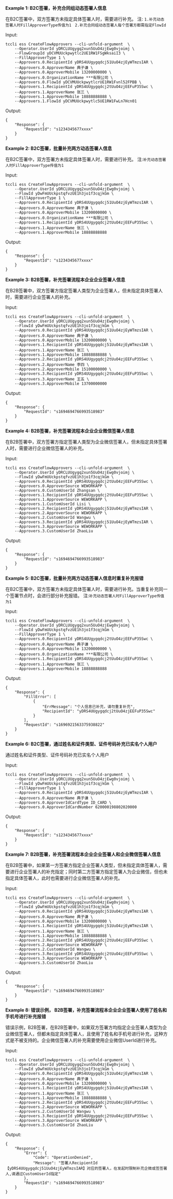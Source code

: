 **Example 1: B2C签署，补充合同组动态签署人信息**

在B2C签署中，双方签署方未指定具体签署人时，需要进行补充。
注:
`1.补充动态签署人时FillApproverType传值为1 `
`2.补充合同组动态签署人每个签署方都需指定FlowId`

Input: 

```
tccli ess CreateFlowApprovers --cli-unfold-argument  \
    --Operator.UserId yDRCLUUgygq2xun5UuO4zjEwg0vjoimj \
    --FlowGroupId yDCVMUUckpwytlc2UE1RW1FSgWksaiI3 \
    --FillApproverType 1 \
    --Approvers.0.RecipientId yDRS4UUgygqdcj51UuO4zjEyWTmzsIAR \
    --Approvers.0.ApproverName 典子谦 \
    --Approvers.0.ApproverMobile 13200000000 \
    --Approvers.0.OrganizationName ***有限公司 \
    --Approvers.0.FlowId yDCVMUUckpwytlcrUE1RW1Fvnl52FPBB \
    --Approvers.1.RecipientId yDRS4UUgygqdcj2tUuO4zjEEFuP35Swc \
    --Approvers.1.ApproverName 张三 \
    --Approvers.1.ApproverMobile 18888888888 \
    --Approvers.1.FlowId yDCVMUUckpwytlc5UE1RW1FwLn7Hcn01
```

Output: 
```
{
    "Response": {
        "RequestId": "s1234345677xxxx"
    }
}
```

**Example 2: B2C签署，批量补充两方动态签署人信息**

在B2C签署中，双方签署方未指定具体签署人时，需要进行补充。
注:`补充动态签署人时FillApproverType传值为1 `

Input: 

```
tccli ess CreateFlowApprovers --cli-unfold-argument  \
    --Operator.UserId yDRCLUUgygq2xun5UuO4zjEwg0vjoimj \
    --FlowId yDwFmUUckpstqfvzUE1h3jo1f3cqjkGm \
    --FillApproverType 1 \
    --Approvers.0.RecipientId yDRS4UUgygqdcj51UuO4zjEyWTmzsIAR \
    --Approvers.0.ApproverName 典子谦 \
    --Approvers.0.ApproverMobile 13200000000 \
    --Approvers.0.OrganizationName ***有限公司 \
    --Approvers.1.RecipientId yDRS4UUgygqdcj2tUuO4zjEEFuP35Swc \
    --Approvers.1.ApproverName 张三 \
    --Approvers.1.ApproverMobile 18888888888
```

Output: 
```
{
    "Response": {
        "RequestId": "s1234345677xxxx"
    }
}
```

**Example 3: B2B签署，补充签署流程本企业企业签署人信息**

在B2B签署中，双方签署方指定签署人类型为企业签署人，但未指定具体签署人时，需要进行企业签署人的补充。

Input: 

```
tccli ess CreateFlowApprovers --cli-unfold-argument  \
    --Operator.UserId yDRCLUUgygq2xun5UuO4zjEwg0vjoimj \
    --FlowId yDwFmUUckpstqfvzUE1h3jo1f3cqjkGm \
    --Approvers.0.RecipientId yDRS4UUgygqdcj51UuO4zjEyWTmzsIAR \
    --Approvers.0.ApproverName 典子谦 \
    --Approvers.0.ApproverMobile 13200000000 \
    --Approvers.1.RecipientId yDRS4UUgygqdcj51UuO4zjEyWTmzsIAR \
    --Approvers.1.ApproverName 张三 \
    --Approvers.1.ApproverMobile 18888888888 \
    --Approvers.2.RecipientId yDRS4UUgygqdcj2tUuO4zjEEFuP35Swc \
    --Approvers.2.ApproverName 李四 \
    --Approvers.2.ApproverMobile 15100000000 \
    --Approvers.3.RecipientId yDRS4UUgygqdcj2tUuO4zjEEFuP35Swc \
    --Approvers.3.ApproverName 王五 \
    --Approvers.3.ApproverMobile 13700000000
```

Output: 
```
{
    "Response": {
        "RequestId": "s1694694766993518983"
    }
}
```

**Example 4: B2B签署，补充签署流程本企业企业微信签署人信息**

在B2B签署中，双方签署方指定签署人类型为企业微信签署人，但未指定具体签署人时，需要进行企业微信签署人的补充。

Input: 

```
tccli ess CreateFlowApprovers --cli-unfold-argument  \
    --Operator.UserId yDRCLUUgygq2xun5UuO4zjEwg0vjoimj \
    --FlowId yDwFmUUckpstqfvzUE1h3jo1f3cqjkGm \
    --Approvers.0.RecipientId yDRS4UUgygqdcj2tUuO4zjEEFuP35Swc \
    --Approvers.0.ApproverSource WEWORKAPP \
    --Approvers.0.CustomUserId Zhangsan \
    --Approvers.1.RecipientId yDRS4UUgygqdcj2tUuO4zjEEFuP35Swc \
    --Approvers.1.ApproverSource WEWORKAPP \
    --Approvers.1.CustomUserId Lisi \
    --Approvers.2.RecipientId yDRS4UUgygqdcj51UuO4zjEyWTmzsIAR \
    --Approvers.2.ApproverSource WEWORKAPP \
    --Approvers.2.CustomUserId Wangwu \
    --Approvers.3.RecipientId yDRS4UUgygqdcj51UuO4zjEyWTmzsIAR \
    --Approvers.3.ApproverSource WEWORKAPP \
    --Approvers.3.CustomUserId ZhaoLiu
```

Output: 
```
{
    "Response": {
        "RequestId": "s1694694766993518983"
    }
}
```

**Example 5: B2C签署，批量补充两方动态签署人信息时重复补充报错**

在B2C签署中，双方签署方未指定具体签署人时，需要进行补充。当重复补充同一个签署节点时，会进行部分补充报错。
注:`补充动态签署人时FillApproverType传值为1 `

Input: 

```
tccli ess CreateFlowApprovers --cli-unfold-argument  \
    --Operator.UserId yDRCLUUgygq2xun5UuO4zjEwg0vjoimj \
    --FlowId yDwFmUUckpstqfvzUE1h3jo1f3cqjkGm \
    --FillApproverType 1 \
    --Approvers.0.RecipientId yDRS4UUgygqdcj2tUuO4zjEEFuP35Swc \
    --Approvers.0.ApproverName 典子谦 \
    --Approvers.0.ApproverMobile 13200000000 \
    --Approvers.0.OrganizationName ***有限公司 \
    --Approvers.1.RecipientId yDRS4UUgygqdcj2tUuO4zjEEFuP35Swc \
    --Approvers.1.ApproverName 张三 \
    --Approvers.1.ApproverMobile 18888888888
```

Output: 
```
{
    "Response": {
        "FillError": [
            {
                "ErrMessage": "个人信息已补充，请勿重复补充",
                "RecipientId": "yDRS4UUgygqdcj2tUuO4zjEEFuP35Swc"
            }
        ],
        "RequestId": "s1696921563375938822"
    }
}
```

**Example 6: B2C签署，通过姓名和证件类型、证件号码补充已实名个人用户**

通过姓名和证件类型、证件号码补充已实名个人用户

Input: 

```
tccli ess CreateFlowApprovers --cli-unfold-argument  \
    --Operator.UserId yDRCLUUgygq2xun5UuO4zjEwg0vjoimj \
    --FlowId yDwFmUUckpstqfvzUE1h3jo1f3cqjkGm \
    --FillApproverType 1 \
    --Approvers.0.RecipientId yDRS4UUgygqdcj51UuO4zjEyWTmzsIAR \
    --Approvers.0.ApproverName 典子谦 \
    --Approvers.0.ApproverIdCardType ID_CARD \
    --Approvers.0.ApproverIdCardNumber 620000198802020000
```

Output: 
```
{
    "Response": {
        "RequestId": "s1234345677xxxx"
    }
}
```

**Example 7: B2B签署，补充签署流程本企业企业签署人和企业微信签署人信息**

在B2B签署中，如果第一方签署方指定企业签署人类型，但未指定具体签署人，需要进行企业签署人的补充指定；同时第二方签署方指定签署人为企业微信，但也未指定具体签署人，此时也需要进行企业微信签署人的补充。

Input: 

```
tccli ess CreateFlowApprovers --cli-unfold-argument  \
    --Operator.UserId yDRCLUUgygq2xun5UuO4zjEwg0vjoimj \
    --FlowId yDwFmUUckpstqfvzUE1h3jo1f3cqjkGm \
    --Approvers.0.RecipientId yDRS4UUgygqdcj51UuO4zjEyWTmzsIAR \
    --Approvers.0.ApproverName 典子谦 \
    --Approvers.0.ApproverMobile 13200000000 \
    --Approvers.1.RecipientId yDRS4UUgygqdcj51UuO4zjEyWTmzsIAR \
    --Approvers.1.ApproverName 张三 \
    --Approvers.1.ApproverMobile 18888888888 \
    --Approvers.2.RecipientId yDRS4UUgygqdcj2tUuO4zjEEFuP35Swc \
    --Approvers.2.ApproverSource WEWORKAPP \
    --Approvers.2.CustomUserId Wangwu \
    --Approvers.3.RecipientId yDRS4UUgygqdcj2tUuO4zjEEFuP35Swc \
    --Approvers.3.ApproverSource WEWORKAPP \
    --Approvers.3.CustomUserId ZhaoLiu
```

Output: 
```
{
    "Response": {
        "RequestId": "s1694694766993518983"
    }
}
```

**Example 8: 错误示例， B2B签署，补充签署流程本企业企业签署人使用了姓名和手机号进行补充报错**

错误示例，B2B签署，在B2B签署中，如果双方签署方均指定企业签署人类型为企业微信签署人，但都未指定具体签署人，且使用了姓名和手机号进行补充，这种方式是不被支持的。企业微信签署人的补充需要使用企业微信UserId进行补充。

Input: 

```
tccli ess CreateFlowApprovers --cli-unfold-argument  \
    --Operator.UserId yDRCLUUgygq2xun5UuO4zjEwg0vjoimj \
    --FlowId yDwFmUUckpstqfvzUE1h3jo1f3cqjkGm \
    --Approvers.0.RecipientId yDRS4UUgygqdcj51UuO4zjEyWTmzsIAR \
    --Approvers.0.ApproverName 典子谦 \
    --Approvers.0.ApproverMobile 13200000000 \
    --Approvers.1.RecipientId yDRS4UUgygqdcj51UuO4zjEyWTmzsIAR \
    --Approvers.1.ApproverName 张三 \
    --Approvers.1.ApproverMobile 18888888888 \
    --Approvers.2.RecipientId yDRS4UUgygqdcj2tUuO4zjEEFuP35Swc \
    --Approvers.2.ApproverSource WEWORKAPP \
    --Approvers.2.CustomUserId Wangwu \
    --Approvers.3.RecipientId yDRS4UUgygqdcj2tUuO4zjEEFuP35Swc \
    --Approvers.3.ApproverSource WEWORKAPP \
    --Approvers.3.CustomUserId ZhaoLiu
```

Output: 
```
{
    "Response": {
        "Error": {
            "Code": "OperationDenied",
            "Message": "签署人RecipientId【yDRS4UUgygqdcj51UuO4zjEyWTmzsIAR】对应的签署人，在发起时限制补充企微或签签署人,请通过CustomUserId指定"
        },
        "RequestId": "s1694694766993518983"
    }
}
```

